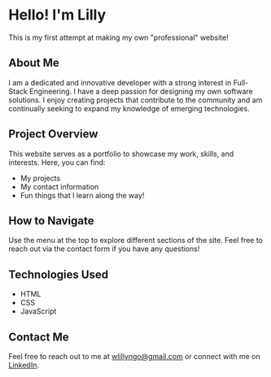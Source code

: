 # Hello! I'm Lilly  
This is my first attempt at making my own "professional" website!

## About Me  
I am a dedicated and innovative developer with a strong interest in Full-Stack Engineering. I have a deep passion for designing my own software solutions. I enjoy creating projects that contribute to the community and am continually seeking to expand my knowledge of emerging technologies.

## Project Overview  
This website serves as a portfolio to showcase my work, skills, and interests. Here, you can find:
- My projects
- My contact information
- Fun things that I learn along the way!

## How to Navigate  
Use the menu at the top to explore different sections of the site. Feel free to reach out via the contact form if you have any questions!

## Technologies Used  
- HTML
- CSS
- JavaScript

## Contact Me  
Feel free to reach out to me at wlillyngo@gmail.com or connect with me on [LinkedIn](https://www.linkedin.com/in/lillyn-g).

